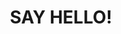 ---
title : "SAY HELLO!"
bg_image: "images/backgrounds/contact-us-bg.jpg"
form_action: "https://formspree.io/f/moqrkeop" # works with https://formspree
method: "POST"
name: "Name"
email: "Email"
message: "Message"
submit: "https://formspree.io/f/moqrkeop"

# custom style
custom_class: "" 
custom_attributes: "" 
custom_css: ""
---